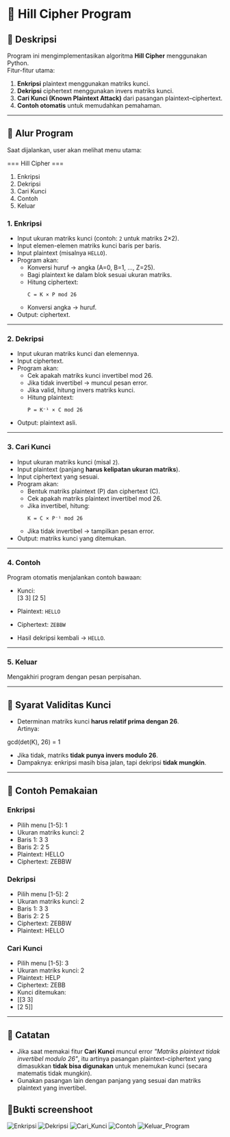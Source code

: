 # 🔐 Hill Cipher Program

## 📌 Deskripsi
Program ini mengimplementasikan algoritma **Hill Cipher** menggunakan Python.  
Fitur-fitur utama:
1. **Enkripsi** plaintext menggunakan matriks kunci.  
2. **Dekripsi** ciphertext menggunakan invers matriks kunci.  
3. **Cari Kunci (Known Plaintext Attack)** dari pasangan plaintext–ciphertext.  
4. **Contoh otomatis** untuk memudahkan pemahaman.  

---

## 📌 Alur Program
Saat dijalankan, user akan melihat menu utama:

=== Hill Cipher ===

1. Enkripsi
2. Dekripsi
3. Cari Kunci
4. Contoh
5. Keluar

### 1. Enkripsi
- Input ukuran matriks kunci (contoh: `2` untuk matriks 2×2).  
- Input elemen-elemen matriks kunci baris per baris.  
- Input plaintext (misalnya `HELLO`).  
- Program akan:
  - Konversi huruf → angka (A=0, B=1, ..., Z=25).  
  - Bagi plaintext ke dalam blok sesuai ukuran matriks.  
  - Hitung ciphertext:  
    ```
    C = K × P mod 26
    ```
  - Konversi angka → huruf.  
- Output: ciphertext.

---

### 2. Dekripsi
- Input ukuran matriks kunci dan elemennya.  
- Input ciphertext.  
- Program akan:
  - Cek apakah matriks kunci invertibel mod 26.  
  - Jika tidak invertibel → muncul pesan error.  
  - Jika valid, hitung invers matriks kunci.  
  - Hitung plaintext:  
    ```
    P = K⁻¹ × C mod 26
    ```
- Output: plaintext asli.

---

### 3. Cari Kunci
- Input ukuran matriks kunci (misal `2`).  
- Input plaintext (panjang **harus kelipatan ukuran matriks**).  
- Input ciphertext yang sesuai.  
- Program akan:
  - Bentuk matriks plaintext (P) dan ciphertext (C).  
  - Cek apakah matriks plaintext invertibel mod 26.  
  - Jika invertibel, hitung:  
    ```
    K = C × P⁻¹ mod 26
    ```
  - Jika tidak invertibel → tampilkan pesan error.  
- Output: matriks kunci yang ditemukan.

---

### 4. Contoh
Program otomatis menjalankan contoh bawaan:
- Kunci:  
[3 3]
[2 5]

- Plaintext: `HELLO`  
- Ciphertext: `ZEBBW`  
- Hasil dekripsi kembali → `HELLO`.

---

### 5. Keluar
Mengakhiri program dengan pesan perpisahan.

---

## 📌 Syarat Validitas Kunci
- Determinan matriks kunci **harus relatif prima dengan 26**.  
Artinya:  

gcd(det(K), 26) = 1
- Jika tidak, matriks **tidak punya invers modulo 26**.  
- Dampaknya: enkripsi masih bisa jalan, tapi dekripsi **tidak mungkin**.

---

## 📌 Contoh Pemakaian
### Enkripsi

- Pilih menu [1-5]: 1
- Ukuran matriks kunci: 2
- Baris 1: 3 3
- Baris 2: 2 5
-  Plaintext: HELLO
- Ciphertext: ZEBBW

### Dekripsi
- Pilih menu [1-5]: 2
- Ukuran matriks kunci: 2
- Baris 1: 3 3
- Baris 2: 2 5
- Ciphertext: ZEBBW
- Plaintext: HELLO

### Cari Kunci
- Pilih menu [1-5]: 3
- Ukuran matriks kunci: 2
- Plaintext: HELP
- Ciphertext: ZEBB
- Kunci ditemukan:
- [[3 3]
- [2 5]]


-- -

## 📌 Catatan
- Jika saat memakai fitur **Cari Kunci** muncul error *"Matriks plaintext tidak invertibel modulo 26"*, itu artinya pasangan plaintext–ciphertext yang dimasukkan **tidak bisa digunakan** untuk menemukan kunci (secara matematis tidak mungkin).  
- Gunakan pasangan lain dengan panjang yang sesuai dan matriks plaintext yang invertibel.  

## 📌Bukti screenshoot
![Enkripsi](Screenshots/Enkripsi.png)
![Dekripsi](Screenshots/Dekripsi.png)
![Cari_Kunci](Screenshots/Carikunci.png)
![Contoh](Screenshots/Contoh.png)
![Keluar_Program](Screenshots/Keluarprogram.png)


